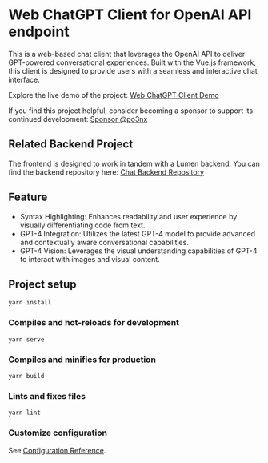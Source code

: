 # Web ChatGPT Client for OpenAI API endpoint

This is a web-based chat client that leverages the OpenAI API to deliver GPT-powered conversational experiences. Built with the Vue.js framework, this client is designed to provide users with a seamless and interactive chat interface.

Explore the live demo of the project: [Web ChatGPT Client Demo](https://pung.pw/gpt)

If you find this project helpful, consider becoming a sponsor to support its continued development: [Sponsor @po3nx](https://github.com/sponsors/po3nx)

## Related Backend Project

The frontend is designed to work in tandem with a Lumen backend. You can find the backend repository here: [Chat Backend Repository](https://github.com/po3nx/chat-backend)


## Feature

- Syntax Highlighting: Enhances readability and user experience by visually differentiating code from text.
- GPT-4 Integration: Utilizes the latest GPT-4 model to provide advanced and contextually aware conversational capabilities.
- GPT-4 Vision: Leverages the visual understanding capabilities of GPT-4 to interact with images and visual content.

## Project setup
```
yarn install
```

### Compiles and hot-reloads for development
```
yarn serve
```

### Compiles and minifies for production
```
yarn build
```

### Lints and fixes files
```
yarn lint
```

### Customize configuration
See [Configuration Reference](https://cli.vuejs.org/config/).
